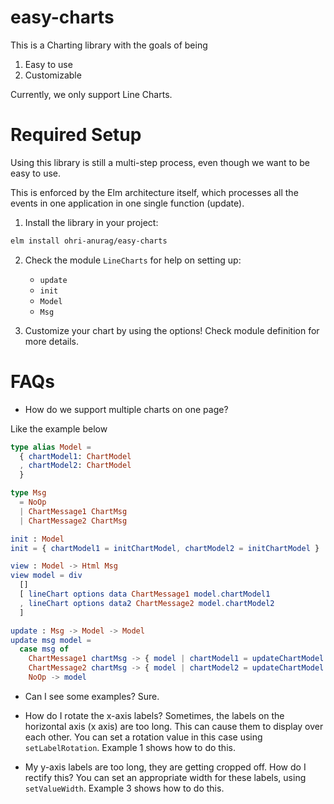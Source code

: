 # easy-charts

This is a Charting library with the goals of being
1. Easy to use
2. Customizable

Currently, we only support Line Charts.

# Required Setup
Using this library is still a multi-step process, even though we want to be easy to use.

This is enforced by the Elm architecture itself, which processes all the events in one application in one single function (update).

1. Install the library in your project:
```bash
elm install ohri-anurag/easy-charts
```

2. Check the module `LineCharts` for help on setting up:
    - `update`
    - `init`
    - `Model`
    - `Msg`

3. Customize your chart by using the options! Check module definition for more details.

# FAQs

- How do we support multiple charts on one page?

Like the example below
```elm
type alias Model =
  { chartModel1: ChartModel
  , chartModel2: ChartModel
  }

type Msg
  = NoOp
  | ChartMessage1 ChartMsg
  | ChartMessage2 ChartMsg

init : Model
init = { chartModel1 = initChartModel, chartModel2 = initChartModel }

view : Model -> Html Msg
view model = div
  []
  [ lineChart options data ChartMessage1 model.chartModel1
  , lineChart options data2 ChartMessage2 model.chartModel2
  ]

update : Msg -> Model -> Model
update msg model =
  case msg of
    ChartMessage1 chartMsg -> { model | chartModel1 = updateChartModel chartMsg model.chartModel1 }
    ChartMessage2 chartMsg -> { model | chartModel2 = updateChartModel chartMsg model.chartModel2 }
    NoOp -> model
```

- Can I see some examples?
Sure.

- How do I rotate the x-axis labels?
Sometimes, the labels on the horizontal axis (x axis) are too long. This can cause them to display over each other. You can set a rotation value in this case using `setLabelRotation`. Example 1 shows how to do this.

- My y-axis labels are too long, they are getting cropped off. How do I rectify this?
You can set an appropriate width for these labels, using `setValueWidth`. Example 3 shows how to do this.
